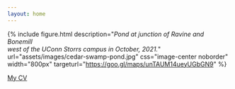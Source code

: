 ```yaml
---
layout: home
---
```

{% include figure.html description="<em>Pond at junction of Ravine and Bonemill<br/>west of the UConn Storrs campus in October, 2021.</em>" url="assets/images/cedar-swamp-pond.jpg" css="image-center noborder" width="800px" targeturl="https://goo.gl/maps/unTAUM14ueyUGbGN9" %}

[My CV](assets/PDFs/cv.pdf)
